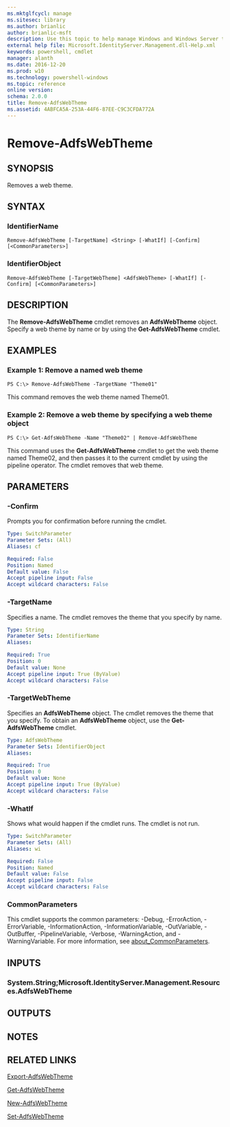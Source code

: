 ```yaml
---
ms.mktglfcycl: manage
ms.sitesec: library
ms.author: brianlic
author: brianlic-msft
description: Use this topic to help manage Windows and Windows Server technologies with Windows PowerShell.
external help file: Microsoft.IdentityServer.Management.dll-Help.xml
keywords: powershell, cmdlet
manager: alanth
ms.date: 2016-12-20
ms.prod: w10
ms.technology: powershell-windows
ms.topic: reference
online version: 
schema: 2.0.0
title: Remove-AdfsWebTheme
ms.assetid: 4ABFCA5A-253A-44F6-87EE-C9C3CFDA772A
---
```


# Remove-AdfsWebTheme

## SYNOPSIS
Removes a web theme.

## SYNTAX

### IdentifierName
```
Remove-AdfsWebTheme [-TargetName] <String> [-WhatIf] [-Confirm] [<CommonParameters>]
```

### IdentifierObject
```
Remove-AdfsWebTheme [-TargetWebTheme] <AdfsWebTheme> [-WhatIf] [-Confirm] [<CommonParameters>]
```

## DESCRIPTION
The **Remove-AdfsWebTheme** cmdlet removes an **AdfsWebTheme** object.
Specify a web theme by name or by using the **Get-AdfsWebTheme** cmdlet.

## EXAMPLES

### Example 1: Remove a named web theme
```
PS C:\> Remove-AdfsWebTheme -TargetName "Theme01"
```

This command removes the web theme named Theme01.

### Example 2: Remove a web theme by specifying a web theme object
```
PS C:\> Get-AdfsWebTheme -Name "Theme02" | Remove-AdfsWebTheme
```

This command uses the **Get-AdfsWebTheme** cmdlet to get the web theme named Theme02, and then passes it to the current cmdlet by using the pipeline operator.
The cmdlet removes that web theme.

## PARAMETERS

### -Confirm
Prompts you for confirmation before running the cmdlet.

```yaml
Type: SwitchParameter
Parameter Sets: (All)
Aliases: cf

Required: False
Position: Named
Default value: False
Accept pipeline input: False
Accept wildcard characters: False
```

### -TargetName
Specifies a name.
The cmdlet removes the theme that you specify by name.

```yaml
Type: String
Parameter Sets: IdentifierName
Aliases: 

Required: True
Position: 0
Default value: None
Accept pipeline input: True (ByValue)
Accept wildcard characters: False
```

### -TargetWebTheme
Specifies an **AdfsWebTheme** object.
The cmdlet removes the theme that you specify.
To obtain an **AdfsWebTheme** object, use the **Get-AdfsWebTheme** cmdlet.

```yaml
Type: AdfsWebTheme
Parameter Sets: IdentifierObject
Aliases: 

Required: True
Position: 0
Default value: None
Accept pipeline input: True (ByValue)
Accept wildcard characters: False
```

### -WhatIf
Shows what would happen if the cmdlet runs.
The cmdlet is not run.

```yaml
Type: SwitchParameter
Parameter Sets: (All)
Aliases: wi

Required: False
Position: Named
Default value: False
Accept pipeline input: False
Accept wildcard characters: False
```

### CommonParameters
This cmdlet supports the common parameters: -Debug, -ErrorAction, -ErrorVariable, -InformationAction, -InformationVariable, -OutVariable, -OutBuffer, -PipelineVariable, -Verbose, -WarningAction, and -WarningVariable. For more information, see [about_CommonParameters](http://go.microsoft.com/fwlink/?LinkID=113216).

## INPUTS

### System.String;Microsoft.IdentityServer.Management.Resources.AdfsWebTheme

## OUTPUTS

## NOTES

## RELATED LINKS

[Export-AdfsWebTheme](./Export-AdfsWebTheme.md)

[Get-AdfsWebTheme](./Get-AdfsWebTheme.md)

[New-AdfsWebTheme](./New-AdfsWebTheme.md)

[Set-AdfsWebTheme](./Set-AdfsWebTheme.md)


